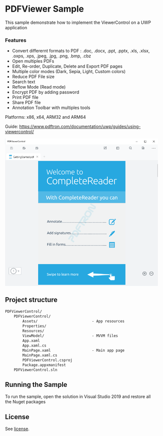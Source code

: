 # PDFViewer Sample

This sample demonstrate how to implement the ViewerControl on a UWP application

### Features
- Convert differernt formats to PDF : .doc, .docx, .ppt, .pptx, .xls, .xlsx, .oxps, .xps, .jpeg, .jpg, .png, .bmp, .cbz
- Open multiples PDFs
- Edit, Re-order, Duplicate, Delete and Export PDF pages
- Multiple color modes (Dark, Sepia, Light, Custom colors)
- Reduce PDF File size
- Search text
- Reflow Mode (Read mode)
- Encrypt PDF by adding password
- Print PDF file
- Share PDF file
- Annotation Toolbar with multiples tools

Platforms: x86, x64, ARM32 and ARM64

Guide: https://www.pdftron.com/documentation/uwp/guides/using-viewercontrol/

![main-page](./art/main_page.png)

## Project structure
```
PDFViewerControl/
	PDFViewerControl/
		Assets/							- App resources
		Properties/	
		Resources/						
		ViewModel/						- MVVM files
		App.xaml
		App.xaml.cs
		MainPage.xaml					- Main app page
		MainPage.xaml.cs
		PDFViewerControl.csproj
		Package.appxmanifest
	PDFViewerControl.sln
```

## Running the Sample

To run the sample, open the solution in Visual Studio 2019 and restore all the Nuget packages

## License

See [license](./../LICENSE).
